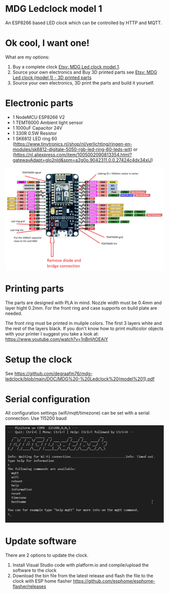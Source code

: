 # MDG Ledclock model 1
An ESP8266 based LED clock which can be controlled by HTTP and MQTT.

# Ok cool, I want one!
What are my options:

1. Buy a complete clock [Etsy: MDG Led clock model 1](https://www.etsy.com/your/shops/MDGdesignNL/tools/listings/986543633).
2. Source your own electronics and Buy 3D printed parts see [Etsy: MDG Led clock (model 1) - 3D printed parts](https://www.etsy.com/your/shops/MDGdesignNL/tools/listings/1155302644)
3. Source your own electronics, 3D print the parts and build it yourself.

# Electronic parts
* 1 NodeMCU ESP8266 V2
* 1 TEMT6000 Ambient light sensor
* 1 1000uF Capacitor 24V
* 1 330R 0.5W Resistor 
* 1 SK6812 LED ring 60 (https://www.tinytronics.nl/shop/nl/verlichting/ringen-en-modules/sk6812-digitale-5050-rgb-led-ring-60-leds-wit) or (https://nl.aliexpress.com/item/1005002090813354.html?gatewayAdapt=glo2nld&spm=a2g0o.9042311.0.0.27424c4dx34xlJ)

![Schematic](https://github.com/degraafm76/mdg-ledclock/blob/main/media/Led%20clock%20Schematic.png)

# Printing parts
The parts are designed with PLA in mind. Nozzle width must be 0.4mm and layer hight 0.2mm. For the front ring and case supports on build plate are needed.

The front ring must be printed in muliple colors. The first 3 layers white and the rest of the layers black. If you don't know how to print multicolor objects with your printer I suggest you take a look at: https://www.youtube.com/watch?v=1nBnVtOEAiY

# Setup the clock
See https://github.com/degraafm76/mdg-ledclock/blob/main/DOC/MDG%20-%20Ledclock%20(model%201).pdf

# Serial configuration
All configuration settings (wifi/mqtt/timezone) can be set with a serial connection. Use 115200 baud

![Serial Connection](https://github.com/degraafm76/mdg-ledclock/blob/main/media/Serial_connection.png)

# Update software
There are 2 options to update the clock.

1. Install Visual Studio code with platform.io and compile/upload the software to the clock
2. Download the bin file from the latest release and flash the file to the clock with ESP home flasher https://github.com/esphome/esphome-flasher/releases
